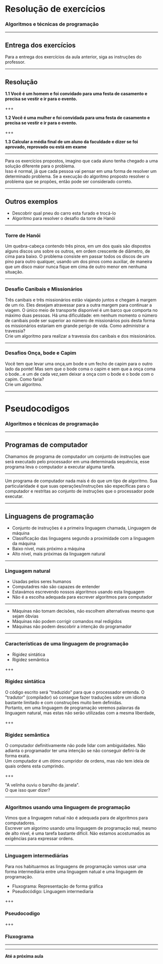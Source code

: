 # Resolução de exercícios
### Algoritmos e técnicas de programação

---

## Entrega dos exercícios

Para a entrega dos exercícios da aula anterior, siga as instruções do professor.

---

## Resolução

**1.1 Você é um homem e foi convidado para uma festa de casamento e precisa se vestir e ir para o evento.**

+++

**1.2 Você é uma mulher e foi convidada para uma festa de casamento e precisa se vestir e ir para o evento.**

+++

**1.3 Calcular a média final de um aluno da faculdade e dizer se foi aprovado, reprovado ou está em exame**

---

Para os exercícios propostos, imagino que cada aluno tenha chegado a uma solução diferente para o problema.
<br>
Isso é normal, já que cada pessoa vai pensar em uma forma de resolver um determinado problema. Se a execução do algoritmo proposto resolver o problema que se propões, então pode ser considerado correto.

---

## Outros exemplos

- Descobrir qual pneu do carro esta furado e trocá-lo
- Algoritmo para resolver o desafio da torre de Hanói

---

### Torre de Hanói

 Um quebra-cabeça contendo três pinos, em um dos quais são dispostos alguns discos uns sobre os outros, em ordem crescente de diâmetro, de cima para baixo. O problema consiste em passar todos os discos de um pino para outro qualquer, usando um dos pinos como auxiliar, de maneira que um disco maior nunca fique em cima de outro menor em nenhuma situação.

---

### Desafio Canibais e Missionários

Três canibais e três missionários estão viajando juntos e chegam à margem de um rio. Eles desejam atravessar para a outra margem para continuar a viagem. O único meio de transporte disponível é um barco que comporta no máximo duas pessoas. Há uma dificuldade: em nenhum momento o número de canibais pode ser superior ao número de missionários pois desta forma os missionários estariam em grande perigo de vida. Como administrar a travessia?
<br>
Crie um algoritmo para realizar a travessia dos canibais e dos missionários.

---

### Desafios Onça, bode e Capim

Você tem que levar uma onça,um bode e um fecho de capim para o outro lado da ponte! Mas sem que o bode coma o capim e sem que a onça coma o bode...e um de cada vez,sem deixar a onça com o bode e o bode com o capim. Como faria?
<br>
Crie um algoritmo.

---

# Pseudocodigos
### Algoritmos e técnicas de programação

---

## Programas de computador

Chamamos de programa de computador um conjunto de instruções que será executado pelo processador em uma determinada sequência, esse programa leva o computador a executar alguma tarefa.

---

Um programa de computador nada mais é do que um tipo de algoritmo. Sua particularidade é que suas operações/instruções são específicas para o computador e restritas ao conjunto de instruções que o processador pode executar.

---

## Linguagens de programação

- Conjunto de instruções é a primeira linguagem chamada, Linguagem de máquina
- Classificação das linguagens segundo a proximidade com a linguagem da máquina
- Baixo nível, mais próximo a máquina
- Alto nível, mais próximas da linguagem natural

---

### Linguagem natural

- Usadas pelos seres humanos
- Computadres não são capazes de entender
- Estavámos escrevendo nossos algoritmos usando esta linguagem
- Não é a escolha adequada para escrever algoritmos para computador

---

- Máquinas não tomam decisões, não escolhem alternativas mesmo que sejam óbvias
- Máquinas não podem corrigir comandos mal redigidos
- Máquinas não podem descobrir a intenção do programador

---

### Características de uma linguagem de programação

- Rigidez sintática
- Rigidez semântica

+++

### Rigidez sintática

O código escrito será "traduzido" para que o processador entenda.
O "tradutor" (compilador) só consegue fazer traduções sobre um idioma bastante limitado e com construções muito bem definidas.
<br>
Portanto, em uma linguagem de programação veremos palavras da linguagem natural, mas estas não serão utilizadas com a mesma liberdade,

+++

### Rigidez semântica

O computador definitivamente não pode lidar com ambiguidades.
Não adianta o programador ter uma intenção se não conseguir defini-la de forma exata.
<br>
Um computador é um ótimo cumpridor de ordens, mas não tem ideia de quais ordens esta cumprindo.

+++

"A velinha ouviu o barulho da janela".
<br>
O que isso quer dizer?

---

### Algoritmos usando uma linguagem de programação

Vimos que a linguagem natual não é adequada para de algoritmos para computadores.
<br>
Escrever um algorimo usando uma linguagem de programação real, mesmo de alto nível, é uma tarefa bastante difícil. Não estamos acostumados as exigências para expressar ordens.

---

### Linguagem intermediárias

Para nos habituarmos as linguagens de programação vamos usar uma forma intermediária entre uma linguagem natual e uma linguagem de programação.
<br>
- Fluxograma: Representação de forma gráfica
- Pseudocódigo: Linguagem intermediaria

+++

### Pseudocodigo



+++

### Fluxograma

---












---

**Até a próxima aula**
